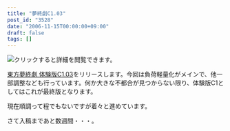 ```yaml
---
title: "夢終劇C1.03"
post_id: "3528"
date: "2006-11-15T00:00:00+09:00"
draft: false
tags: []
---
```



![クリックすると詳細を閲覧できます。](https://danmaq.com/!/thC/thC_SS09.jpg)

[東方夢終劇 体験版C1.03](/!/thC/)をリリースします。今回は負荷軽量化がメインで、他一部調整なども行っています。何か大きな不都合が見つからない限り、体験版C1としてはこれが最終版となります。

現在順調って程でもないですが着々と進めています。

さて入稿まであと数週間・・・。

